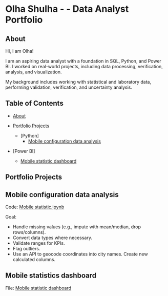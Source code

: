 # Olha Shulha - - Data Analyst Portfolio
## About
Hi, I am Olha! 

I am an aspiring data analyst with a foundation in SQL, Python, and Power BI. 
I worked on real-world projects, including data processing, verification, analysis, and visualization. 

My background includes working with statistical and laboratory data, performing validation, verification, and uncertainty analysis.

## Table of Contents
- [About](#about)
- [Portfolio Projects](#portfolio-projects)
  - [Python]
    - [Mobile configuration data analysis](https://github.com/olhashulha/Data_Analysis_Portfolio/blob/main/Mobile_statistics.ipynb)

 - [Power BI]
   - [Mobile statistic dashboard](https://github.com/olhashulha/Data_Analysis_Portfolio/blob/main/Mobile_statistics_dashboard.pbix)

## Portfolio Projects
## Mobile configuration data analysis
Code: [Mobile statistic.ipynb](Mobile_statisticы.ipynb)

Goal:
- Handle missing values (e.g., impute with mean/median, drop rows/columns).
- Convert data types where necessary.
- Validate ranges for KPIs.
- Flag outliers.
- Use an API to geocode coordinates into city names.
Create new calculated columns.

## Mobile statistics dashboard
File: [Mobile statistic dashboard](Mobile_statistics_dashboard.pbix)
